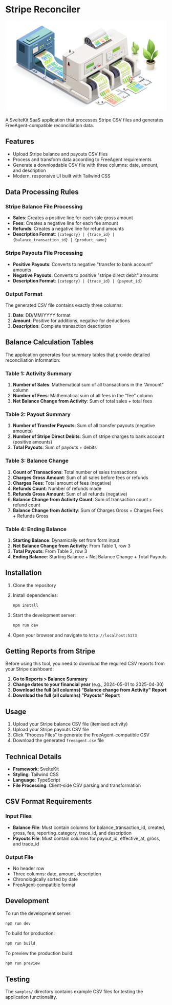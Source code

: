 # Stripe Reconciler

![Header](header.png)

A SvelteKit SaaS application that processes Stripe CSV files and generates FreeAgent-compatible reconciliation data.

## Features

- Upload Stripe balance and payouts CSV files
- Process and transform data according to FreeAgent requirements
- Generate a downloadable CSV file with three columns: date, amount, and description
- Modern, responsive UI built with Tailwind CSS

## Data Processing Rules

### Stripe Balance File Processing
- **Sales**: Creates a positive line for each sale gross amount
- **Fees**: Creates a negative line for each fee amount
- **Refunds**: Creates a negative line for refund amounts
- **Description Format**: `{category} | {trace_id} | {balance_transaction_id} | {product_name}`

### Stripe Payouts File Processing
- **Positive Payouts**: Converts to negative "transfer to bank account" amounts
- **Negative Payouts**: Converts to positive "stripe direct debit" amounts
- **Description Format**: `{category} | {trace_id} | {payout_id}`

### Output Format
The generated CSV file contains exactly three columns:
1. **Date**: DD/MM/YYYY format
2. **Amount**: Positive for additions, negative for deductions
3. **Description**: Complete transaction description

## Balance Calculation Tables

The application generates four summary tables that provide detailed reconciliation information:

### Table 1: Activity Summary
1. **Number of Sales**: Mathematical sum of all transactions in the "Amount" column
2. **Number of Fees**: Mathematical sum of all fees in the "fee" column  
3. **Net Balance Change from Activity**: Sum of total sales + total fees

### Table 2: Payout Summary
1. **Number of Transfer Payouts**: Sum of all transfer payouts (negative amounts)
2. **Number of Stripe Direct Debits**: Sum of stripe charges to bank account (positive amounts)
3. **Total Payouts**: Sum of payouts + debits

### Table 3: Balance Change
1. **Count of Transactions**: Total number of sales transactions
2. **Charges Gross Amount**: Sum of all sales before fees or refunds
3. **Charges Fees**: Total amount of fees (negative)
4. **Refunds Count**: Number of refunds made
5. **Refunds Gross Amount**: Sum of all refunds (negative)
6. **Balance Change from Activity Count**: Sum of transaction count + refund count
7. **Balance Change from Activity**: Sum of Charges Gross + Charges Fees + Refunds Gross

### Table 4: Ending Balance
1. **Starting Balance**: Dynamically set from form input
2. **Net Balance Change from Activity**: From Table 1, row 3
3. **Total Payouts**: From Table 2, row 3
4. **Ending Balance**: Starting Balance + Net Balance Change + Total Payouts

## Installation

1. Clone the repository
2. Install dependencies:
   ```bash
   npm install
   ```

3. Start the development server:
   ```bash
   npm run dev
   ```

4. Open your browser and navigate to `http://localhost:5173`

## Getting Reports from Stripe

Before using this tool, you need to download the required CSV reports from your Stripe dashboard:

1. **Go to Reports > Balance Summary**
2. **Change dates to your financial year** (e.g., 2024-05-01 to 2025-04-30)
3. **Download the full (all columns) "Balance change from Activity" Report**
4. **Download the full (all columns) "Payouts" Report**

## Usage

1. Upload your Stripe balance CSV file (itemised activity)
2. Upload your Stripe payouts CSV file
3. Click "Process Files" to generate the FreeAgent-compatible CSV
4. Download the generated `freeagent.csv` file

## Technical Details

- **Framework**: SvelteKit
- **Styling**: Tailwind CSS
- **Language**: TypeScript
- **File Processing**: Client-side CSV parsing and transformation

## CSV Format Requirements

### Input Files
- **Balance File**: Must contain columns for balance_transaction_id, created, gross, fee, reporting_category, trace_id, and description
- **Payouts File**: Must contain columns for payout_id, effective_at, gross, and trace_id

### Output File
- No header row
- Three columns: date, amount, description
- Chronologically sorted by date
- FreeAgent-compatible format

## Development

To run the development server:
```bash
npm run dev
```

To build for production:
```bash
npm run build
```

To preview the production build:
```bash
npm run preview
```

## Testing

The `samples/` directory contains example CSV files for testing the application functionality. 